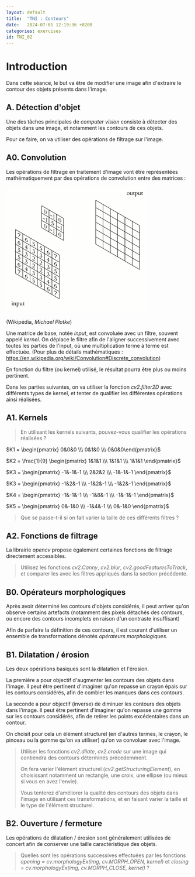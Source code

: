 ```yaml
---
layout: default
title:  "TNI : Contours"
date:   2024-07-01 12:19:36 +0200
categories: exercises
id: TNI_02
---
```


# Introduction

Dans cette séance, le but va être de modifier une image afin d'extraire le contour des objets présents dans l'image.

## A. Détection d'objet

Une des tâches principales de *computer vision* consiste à détecter des objets dans une image, et notamment les contours de ces objets. 

Pour ce faire, on va utiliser des opérations de filtrage sur l'image. 

## A0. Convolution

Les opérations de filtrage en traitement d'image vont être représentées mathématiquement par des opérations de convolution entre des matrices : 

![](./2D_Convolution_Animation.gif)

(Wikipédia, *Michael Plotke*)

Une matrice de base, notée *input*, est convoluée avec un filtre, souvent appelé *kernel*. On déplace le filtre afin de l'aligner successivement avec toutes les parties de l'input, où une multiplication terme à terme est effectuée. (Pour plus de détails mathématiques : https://en.wikipedia.org/wiki/Convolution#Discrete_convolution)

En fonction du filtre (ou kernel) utilisé, le résultat pourra être plus ou moins pertinent.

Dans les parties suivantes, on va utiliser la fonction *cv2.filter2D* avec différents types de kernel, et tenter de qualifier les différentes opérations ainsi réalisées. 

## A1. Kernels

> En utilisant les kernels suivants, pouvez-vous qualifier les opérations réalisées ? 

$K1 = \begin{pmatrix} 0&0&0 \\\ 0&1&0 \\\ 0&0&0\end{pmatrix}$

$K2 = \frac{1}{9} \begin{pmatrix} 1&1&1 \\\ 1&1&1 \\\ 1&1&1 \end{pmatrix}$

$K3 = \begin{pmatrix} -1&-1&-1 \\\ 2&2&2 \\\ -1&-1&-1 \end{pmatrix}$

$K3 = \begin{pmatrix} -1&2&-1 \\\ -1&2&-1 \\\ -1&2&-1 \end{pmatrix}$

$K4 = \begin{pmatrix} -1&-1&-1 \\\ -1&8&-1 \\\ -1&-1&-1 \end{pmatrix}$

$K5 = \begin{pmatrix} 0&-1&0 \\\ -1&4&-1 \\\ 0&-1&0 \end{pmatrix}$

> Que se passe-t-il si on fait varier la taille de ces différents filtres ? 

## A2. Fonctions de filtrage

La librairie *opencv* propose également certaines fonctions de filtrage directement accessibles.

> Utilisez les fonctions *cv2.Canny*, *cv2.blur*, *cv2.goodFeaturesToTrack*, et comparer les avec les filtres appliqués dans la section précédente. 

## B0. Opérateurs morphologiques

Après avoir déterminé les contours d'objets considérés, il peut arriver qu'on observe certains artefacts (notamment des pixels détachés des contours, ou encore des contours incomplets en raison d'un contraste insuffisant)

Afin de parfaire la définition de ces contours, il est courant d'utiliser un ensemble de transformations dénotés *opérateurs morphologiques*.

## B1. Dilatation / érosion

Les deux opérations basiques sont la dilatation et l'érosion. 

La première a pour objectif d'augmenter les contours des objets dans l'image. Il peut être pertinent d'imaginer qu'on repasse un crayon épais sur les contours considérés, afin de combler les manques dans ces contours. 

La seconde a pour objectif (inverse) de diminuer les contours des objets dans l'image. Il peut être pertinent d'imaginer qu'on repasse une gomme sur les contours considérés, afin de retirer les points excédentaires dans un contour. 

On choisit pour cela un élément structurel (en d'autres termes, le crayon, le pinceau ou la gomme qu'on va utiliser) qu'on va convoluer avec l'image.

> Utiliser les fonctions *cv2.dilate*, *cv2.erode* sur une image qui contiendra des contours déterminés précedemment. 
> 
> On fera varier l'élément structurel (*cv2.getStructuringElement*), en choisissant notamment un rectangle, une croix, une ellipse (ou mieux si vous en avez l'envie).
>
> Vous tenterez d'améliorer la qualité des contours des objets dans l'image en utilisant ces transformations, et en faisant varier la taille et le type de l'élément structurel. 

## B2. Ouverture / fermeture

Les opérations de dilatation / érosion sont généralement utilisées de concert afin de conserver une taille caractéristique des objets. 

> Quelles sont les opérations successives effectuées par les fonctions *opening = cv.morphologyEx(img, cv.MORPH_OPEN, kernel)* et *closing = cv.morphologyEx(img, cv.MORPH_CLOSE, kernel)* ?

